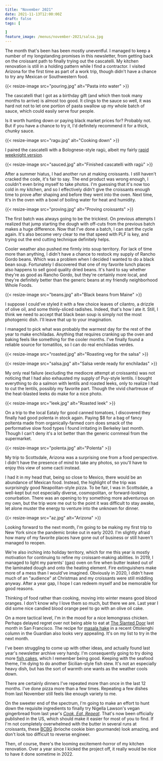 ```yaml
---
title: "November 2021"
date: 2021-11-13T12:00:00Z
draft: false
tags: [
    
]
feature_image: /menus/november-2021/salsa.jpg
---
```


The month that's been has been mostly uneventful. I managed to keep a number of my longstanding promises in this newsletter, from getting back on the croissant path to finally trying out the cascatelli. My kitchen renovation is still in a holding pattern while I find a contractor. I visited Arizona for the first time as part of a work trip, though didn't have a chance to try any Mexican or Southwestern food.

{{< resize-image src="pouring.jpg" alt="Pasta into water" >}}

The cascatelli that I got as a birthday gift (and which then took many months to arrive) is almost too good. It clings to the sauce so well, it was hard not not to let one portion of pasta swallow up my whole batch of sauce, which could easily serve four people.

Is it worth hunting down or paying black market prices for? Probably not. But if you have a chance to try it, I'd definitely recommend it for a thick, chunky sauce.

{{< resize-image src="ragu.jpg" alt="Cooking down" >}}

I paired the cascatelli with a Bolognese-style ragù, albeit my fairly [rapid weeknight version](/recipes/ragu/).

{{< resize-image src="sauced.jpg" alt="Finished cascatelli with ragù" >}}

After a summer hiatus, I had another run at making croissants. I still haven't cracked the code, it's fair to say. The end product was wrong enough, I couldn't even bring myself to take photos. I'm guessing that it's now too cold in my kitchen, and so I effectively didn't give the croissants enough time to prove after shaping and before they went into the oven. Next time, it's in the oven with a bowl of boiling water for heat and humidity.

{{< resize-image src="proving.jpg" alt="Proving croissants" >}}

The first batch was always going to be the trickiest. On previous attempts I realized that jump starting the dough with off-cuts from the previous batch makes a huge difference. Now that I've done a batch, I can start the cycle again. It's also become very clear to me that speed with PLF is key, and trying out the end cutting technique definitely helps.

Cooler weather also pushed me firmly into soup territory. For lack of time more than anything, I didn't have a chance to restock my supply of Rancho Gordo beans. Which was a problem when I decided I wanted to do a black bean soup. Fortunately I discovered that one of my favorite lunch places also happens to sell good quality dried beans. It's hard to say whether they're as good as Rancho Gordo, but they're certainly more local, and they're definitely better than the generic beans at my friendly neighborhood Whole Foods.

{{< resize-image src="beans.jpg" alt="Black beans from Maine" >}}

I suppose I could've styled it with a few choice leaves of cilantro, a drizzle of olive oil, and some thinly-sliced radishes. Indeed, that's how I ate it. Still, I think we need to accept that black bean soup is simply not the most photogenic dish. I'll leave that up to your imagination.

I managed to pick what was probably the warmest day for the rest of the year to make enchiladas. Anything that requires cranking up the oven and baking feels like something for the cooler months. I've finally found a reliable source for tomatillos, so I can do real enchiladas verdes.

{{< resize-image src="roasted.jpg" alt="Roasting veg for the salsa" >}}

{{< resize-image src="salsa.jpg" alt="Salsa verde ready for enchiladas" >}}

My only real failure (excluding the mediocre attempt at croissants) was not noticing that I had also exhausted my supply of Puy-style lentils. I bought everything to do a salmon with lentils and roasted leeks, only to realize I had to cut the lentils, possibly my favorite part. Though the vivid chartreuse of the heat-blasted leeks do make for a nice photo.

{{< resize-image src="leek.jpg" alt="Roasted leek" >}}

On a trip to the local Eataly for good canned tomatoes, I discovered they finally had good polenta in stock again. Paying $8 for a bag of fancy poltenta made from organically-farmed corn does smack of the performative slow food types I found irritating in Berkeley last month. Though I can't deny it's a lot better than the generic cornmeal from the supermarket.

{{< resize-image src="polenta.jpg" alt="Polenta" >}}

My trip to Scottsdale, Arizona was a surprising one from a food perspective. I didn't have the presence of mind to take any photos, so you'll have to enjoy this view of some cacti instead.

I had it in my head that, being so close to Mexico, there would be an abundance of Mexican food. Instead, the highlight of the trip was surprisingly good Neapolitan-style pizza. To be fair, I was in Scottsdale, a well-kept but not especially diverse, cosmopolitan, or forward-looking conurbation. There was an opening to try something more adventurous on my own, but the trip wore me out to the point it was difficult to stay awake, let alone muster the energy to venture into the unknown for dinner.

{{< resize-image src="az.jpg" alt="Arizona" >}}

Looking forward to the next month, I'm going to be making my first trip to New York since the pandemic broke out in early 2020. I'm slightly afraid how many of my favorite places have gone out of business or still haven't managed to reopen.

We're also inching into holiday territory, which for me this year is mostly motivation for continuing to refine my croissant-making abilities. In 2019, I managed to light my parents' (gas) oven on fire when butter leaked out of the laminated dough and onto the heating element. Fire extinguishers make more of a mess than I would've imagined. Obviously in 2020, I didn't have much of an "audience" at Christmas and my croissants were still middling anyway. After a year gap, I hope I can redeem myself and be memorable for good reasons.

Thinking of food rather than cooking, moving into winter means good blood oranges. I don't know why I love them so much, but there we are. Last year I did some nice candied blood orange peel to go with an olive oil cake.

On a more tactical level, I'm in the mood for a nice lemongrass chicken. Perhaps delayed regret over not being able to eat at [The Slanted Door](https://slanteddoorgroup.com) last month in San Francisco. The recipe for [masala hake](https://www.theguardian.com/food/2021/oct/30/poached-masala-hake-beetroot-sour-cocktail-pakora-pancakes-yotam-ottolenghis-recipes-egg-whites) in a recent Ottolenghi column in the Guardian also looks very appealing. It's on my list to try in the next month.

I've been struggling to come up with other ideas, and actually found last year's newsletter archive very handy. I'm consequently going to try doing more [fish cakes](https://www.seriouseats.com/smoked-fish-patties-with-dill-mayonnaise-recipe), which I remember being good. Keeping with the seafood theme, I'm dying to do another Sicilian-style fish stew. It's not an especially heavy dish, but has the sort of warmth one wants as the weather cools down.

There are certainly dinners I've repeated more than once in the last 12 months. I've done pizza more than a few times. Repeating a few dishes from last November still feels like enough variety to me.

On the sweeter end of the spectrum, I'm going to make an effort to hunt down the requisite ingredients to finally try Nigella Lawson's vegan gingerbread from last year's [_Cook, Eat, Repeat_](https://www.nigella.com/books/cook-eat-repeat). That's now been officially published in the US, which should make it easier for most of you to find. If I'm not completely overwhelmed with the butter in several runs at croissants, these [BCBG](https://www.magazine-mint.fr/articles/the-french-bastards/) (brioche cookie bien gourmande) look amazing, and don't look too difficult to reverse engineer.

Then, of course, there's the looming excitement-horror of my kitchen renovation. Over a year since I kicked the project off, it really would be nice to have it done sometime in 2022.
